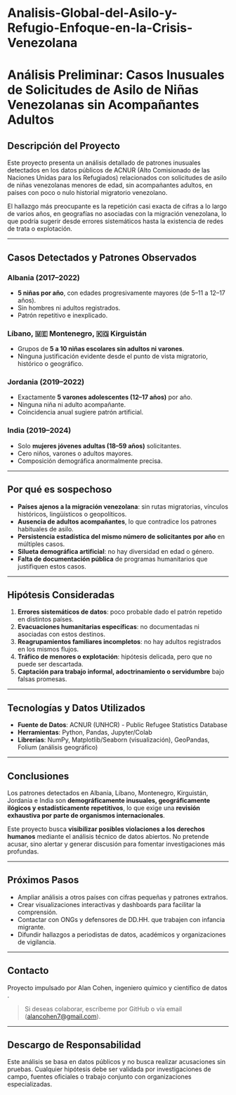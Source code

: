 #  Analisis-Global-del-Asilo-y-Refugio-Enfoque-en-la-Crisis-Venezolana

#  Análisis Preliminar: Casos Inusuales de Solicitudes de Asilo de Niñas Venezolanas sin Acompañantes Adultos

## Descripción del Proyecto

Este proyecto presenta un análisis detallado de patrones inusuales detectados en los datos públicos de ACNUR (Alto Comisionado de las Naciones Unidas para los Refugiados) relacionados con solicitudes de asilo de niñas venezolanas menores de edad, sin acompañantes adultos, en países con poco o nulo historial migratorio venezolano.

El hallazgo más preocupante es la repetición casi exacta de cifras a lo largo de varios años, en geografías no asociadas con la migración venezolana, lo que podría sugerir desde errores sistemáticos hasta la existencia de redes de trata o explotación.

---

## Casos Detectados y Patrones Observados

### Albania (2017–2022)
- **5 niñas por año**, con edades progresivamente mayores (de 5–11 a 12–17 años).
- Sin hombres ni adultos registrados.
- Patrón repetitivo e inexplicado.

### Líbano, 🇲🇪 Montenegro, 🇰🇬 Kirguistán
- Grupos de **5 a 10 niñas escolares sin adultos ni varones**.
- Ninguna justificación evidente desde el punto de vista migratorio, histórico o geográfico.

### Jordania (2019–2022)
- Exactamente **5 varones adolescentes (12–17 años)** por año.
- Ninguna niña ni adulto acompañante.
- Coincidencia anual sugiere patrón artificial.

### India (2019–2024)
- Solo **mujeres jóvenes adultas (18–59 años)** solicitantes.
- Cero niños, varones o adultos mayores.
- Composición demográfica anormalmente precisa.

---

## Por qué es sospechoso

- **Países ajenos a la migración venezolana**: sin rutas migratorias, vínculos históricos, lingüísticos o geopolíticos.
- **Ausencia de adultos acompañantes**, lo que contradice los patrones habituales de asilo.
- **Persistencia estadística del mismo número de solicitantes por año** en múltiples casos.
- **Silueta demográfica artificial**: no hay diversidad en edad o género.
- **Falta de documentación pública** de programas humanitarios que justifiquen estos casos.

---

## Hipótesis Consideradas

1. **Errores sistemáticos de datos**: poco probable dado el patrón repetido en distintos países.
2. **Evacuaciones humanitarias específicas**: no documentadas ni asociadas con estos destinos.
3. **Reagrupamientos familiares incompletos**: no hay adultos registrados en los mismos flujos.
4. **Tráfico de menores o explotación**: hipótesis delicada, pero que no puede ser descartada.
5. **Captación para trabajo informal, adoctrinamiento o servidumbre** bajo falsas promesas.

---

##  Tecnologías y Datos Utilizados

- **Fuente de Datos**: ACNUR (UNHCR) - Public Refugee Statistics Database
- **Herramientas**: Python, Pandas, Jupyter/Colab
- **Librerías**: NumPy, Matplotlib/Seaborn (visualización), GeoPandas, Folium (análisis geográfico)

---

## Conclusiones

Los patrones detectados en Albania, Líbano, Montenegro, Kirguistán, Jordania e India son **demográficamente inusuales, geográficamente ilógicos y estadísticamente repetitivos**, lo que exige una **revisión exhaustiva por parte de organismos internacionales**.

Este proyecto busca **visibilizar posibles violaciones a los derechos humanos** mediante el análisis técnico de datos abiertos. No pretende acusar, sino alertar y generar discusión para fomentar investigaciones más profundas.

---

## Próximos Pasos

-  Ampliar análisis a otros países con cifras pequeñas y patrones extraños.
-  Crear visualizaciones interactivas y dashboards para facilitar la comprensión.
-  Contactar con ONGs y defensores de DD.HH. que trabajen con infancia migrante.
-  Difundir hallazgos a periodistas de datos, académicos y organizaciones de vigilancia.

---

##  Contacto

Proyecto impulsado por Alan Cohen, ingeniero químico y científico de datos .

>  Si deseas colaborar, escríbeme por GitHub o vía email (alancohen7@gmail.com).

---

##  Descargo de Responsabilidad

Este análisis se basa en datos públicos y no busca realizar acusaciones sin pruebas. Cualquier hipótesis debe ser validada por investigaciones de campo, fuentes oficiales o trabajo conjunto con organizaciones especializadas.


